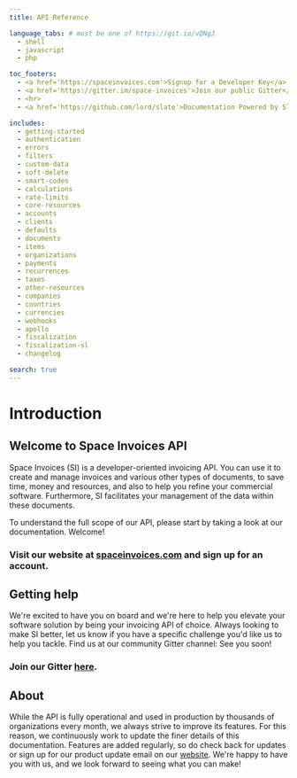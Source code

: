 ```yaml
---
title: API Reference

language_tabs: # must be one of https://git.io/vQNgJ
  - shell
  - javascript
  - php

toc_footers:
  - <a href='https://spaceinvoices.com'>Signup for a Developer Key</a>
  - <a href='https://gitter.im/space-invoices'>Join our public Gitter</a>
  - <hr>
  - <a href='https://github.com/lord/slate'>Documentation Powered by Slate</a>

includes:
  - getting-started
  - authentication
  - errors
  - filters
  - custom-data
  - soft-delete
  - smart-codes
  - calculations
  - rate-limits
  - core-resources
  - accounts
  - clients
  - defaults
  - documents
  - items
  - organizations
  - payments
  - recurrences
  - taxes
  - other-resources
  - companies
  - countries
  - currencies
  - webhooks
  - apollo
  - fiscalization
  - fiscalization-sl
  - changelog

search: true
---
```


# Introduction

## Welcome to Space Invoices API

Space Invoices (SI) is a developer-oriented invoicing API. You can use it to create and manage invoices and various other types of documents, to save time, money and resources, and also to help you refine your commercial software. Furthermore, SI facilitates your management of the data within these documents.

To understand the full scope of our API, please start by taking a look at our documentation. Welcome!

### Visit our website at [spaceinvoices.com](https://spaceinvoices.com) and sign up for an account.

## Getting help

We're excited to have you on board and we're here to help you elevate your software solution by being your invoicing API of choice.
Always looking to make SI better, let us know if you have a specific challenge you'd like us to help you tackle. Find us at our community Gitter channel: See you soon!

### Join our Gitter [here](https://gitter.im/space-invoices).

## About

While the API is fully operational and used in production by thousands of organizations every month, we always strive to improve its features. For this reason, we continuously work to update the finer details of this documentation. Features are added regularly, so do check back for updates or sign up for our product update email on our <a href="http://spaceinvoices.com">website</a>. We're happy to have you with us, and we look forward to seeing what you can make!
